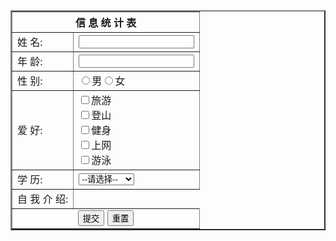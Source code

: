 
 <title></title>
</head>
<body>
 <div>
  <table border="2px" cellspacing="0" cellpadding="1">
   <th colspan="2">
    信&nbsp;息&nbsp;统&nbsp;计&nbsp;表
   </th>
   <tr>
    <td width="10px">姓&nbsp;名:</td>
    <td><input type="text" name="name"></td>
   </tr>
   <tr>
    <td>年&nbsp;龄:</td>
    <td><input type="text" name="j"></td>
   </tr>
   <tr>
    <td>性&nbsp;别:</td>
    <td><input type="radio" name="sex" value="1">男<input type="radio" name="sex" value="0">女</td>
   </tr>
   <tr>
    <td>爱&nbsp;好:</td>
    <td><input type="checkbox" name="hobby" value="1">旅游<br>
    <input type="checkbox" name="hobby" value="2">登山<br>
    <input type="checkbox" name="hobby" value="3">健身<br>
    <input type="checkbox" name="hobby" value="4">上网<br>
    <input type="checkbox" name="hobby" value="5">游泳</td>
   </tr>
   <tr>
    <td>学&nbsp;历:</td>
    <td>
     <select name="degree">
      <option value="">--请选择--</option>    
      <option value="1">专科</option>    
      <option value="2">本科</option>    
      <option value="3">硕士</option>    
      <option value="4">博士及以上</option>
     </select>
    </td>
   </tr>
   <tr>
    <td>自&nbsp;我&nbsp;介&nbsp;绍:</td>
    
   </tr>
   <tr align="center">
    <td colspan="2"><input type="submit" value="提交">
    <input type="reset" value="重置"></td>
   </tr>
  </table>
 </div>
</body>
</html>
